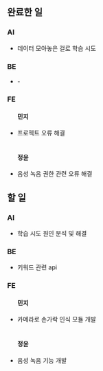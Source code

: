 <h2>완료한 일</h2>
<h3>AI</h3>
<ul>
  <li>데이터 모아놓은 걸로 학습 시도</li>
</ul>

<h3>BE</h3>
<ul>
  <li>-</li>
</ul>

<h3>FE</h3>
<ul>
  <h4>민지</h4>
  <li>프로젝트 오류 해결</li>
  <br>
  <h4>정윤</h4>
  <li>음성 녹음 권한 관련 오류 해결</li>
</ul>

<h2>할 일</h2>
<h3>AI</h3>
<ul>
  <li>학습 시도 원인 분석 및 해결</li>
</ul>

<h3>BE</h3>
<ul>
  <li>키워드 관련 api</li>
</ul>

<h3>FE</h3>
<ul>
  <h4>민지</h4>
  <li>카메라로 손가락 인식 모듈 개발</li>
  <br>
  <h4>정윤</h4>
  <li>음성 녹음 기능 개발</li>
</ul>

